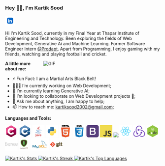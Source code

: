 <!--
### Hi there 👋
**specter25/specter25** is a ✨ _special_ ✨ repository because its `README.md` (this file) appears on your GitHub profile.

Here are some ideas to get you started:

- 🔭 I’m currently working on ...
- 🌱 I’m currently learning ...
- 👯 I’m looking to collaborate on ...
- 🤔 I’m looking for help with ...
- 💬 Ask me about ...
- 📫 How to reach me: ...
- 😄 Pronouns: ...
- ⚡ Fun fact: ...
-->

### Hey 👋🏽, I'm Kartik Sood <a href="https://www.linkedin.com/in/kartiksood10/">

  <img style="color:white; background-color:white" align="left" alt="Kartik's LinkedIn" width="32px" src="./Logo/linkedin.webp" />
</a>
<br />
<br />

Hi I'm Kartik Sood, currently in my Final Year at Thapar Institute of Engineering and Technology. Been exploring the fields of Web Development, Generative Ai and Machine Learning. Former Software Engineer Intern [@Prodapt](https://www.linkedin.com/company/prodapt/). Apart from Programming, I enjoy gaming with my friends, watching and playing football and cricket.

<img width="380" align="right" alt="GIF" src="https://analyticsindiamag.com/wp-content/uploads/2018/12/developer-dribbble.gif"  />

  
**A little more about me:**

- ⚡️ Fun Fact: I am a Martial Arts Black Belt!
- 👨🏽‍💻 I’m currently working on Web Development;
- 🌱 I’m currently learning Generative AI;
- 👯 I’m looking to collaborate on Web Development projects 🤝;
- 💬 Ask me about anything, I am happy to help;
- 📫 How to reach me: kartiksood2002@gmail.com;

**Languages and Tools:**

<code><img height="40" src="./Logo/c.png"></code>
<code><img height="40" src="https://raw.githubusercontent.com/github/explore/80688e429a7d4ef2fca1e82350fe8e3517d3494d/topics/cpp/cpp.png"></code>
<code><img height="40" src="./Logo/java.png"></code>
<code><img height="40" src="https://raw.githubusercontent.com/github/explore/80688e429a7d4ef2fca1e82350fe8e3517d3494d/topics/python/python.png"></code>
<code><img height="40" src="https://raw.githubusercontent.com/github/explore/80688e429a7d4ef2fca1e82350fe8e3517d3494d/topics/html/html.png"></code>
<code><img height="40" src="https://raw.githubusercontent.com/github/explore/80688e429a7d4ef2fca1e82350fe8e3517d3494d/topics/css/css.png"></code>
<code><img height="40" src="https://raw.githubusercontent.com/github/explore/80688e429a7d4ef2fca1e82350fe8e3517d3494d/topics/bootstrap/bootstrap.png"></code>
<code><img height="40" src="https://raw.githubusercontent.com/github/explore/80688e429a7d4ef2fca1e82350fe8e3517d3494d/topics/javascript/javascript.png"></code>
<code><img height="40" src="./Logo/typescript.png"></code>
<code><img height="40" src="https://raw.githubusercontent.com/github/explore/80688e429a7d4ef2fca1e82350fe8e3517d3494d/topics/react/react.png"></code>
<code><img height="40" src="https://raw.githubusercontent.com/github/explore/80688e429a7d4ef2fca1e82350fe8e3517d3494d/topics/redux/redux.png"></code>
<code><img height="40" src="./Logo/nodejs.webp"></code>
<code><img height="40" src="https://raw.githubusercontent.com/github/explore/80688e429a7d4ef2fca1e82350fe8e3517d3494d/topics/express/express.png"></code>
<code><img height="40" src="./Logo/mongo.png"></code>
<code><img height="40" src="./Logo/MySQL.png"></code>
<code><img height="40" src="https://raw.githubusercontent.com/github/explore/80688e429a7d4ef2fca1e82350fe8e3517d3494d/topics/git/git.png"></code>
<!--
<code><img height="40" src="./Logo/langchain.png"></code>
<code><img height="40" src="./Logo/aws.png"></code>
<code><img height="40" src="./Logo/streamlit.png"></code>
<code><img height="40" src="./Logo/postman.jpg"></code>
<code><img height="40" src="./Logo/vscode.jpg"></code>
<code><img height="40" src="./Logo/pycharm.webp"></code>
-->

<a  href="https://github.com/Kartiksood10"> 
  <img alt="Kartik's Stats" width="50%" src="https://github-readme-stats.vercel.app/api?username=Kartiksood10&theme=dark&show_icons=true&hide_border=false&count_private=true" href="https://github.com/Kartiksood10" />
  <img alt="Kartik's Streak" width="50%" src="https://github-readme-streak-stats.herokuapp.com/?user=Kartiksood10&theme=dark&hide_border=false" href="https://github.com/Kartiksood10" />
  <img alt="Kartik's Top Languages" width="42%" src="https://github-readme-stats.vercel.app/api/top-langs/?username=Kartiksood10&theme=dark&show_icons=true&hide_border=false&layout=compact" href="https://github.com/Kartiksood10" />
</a>
